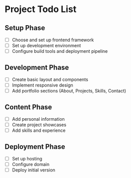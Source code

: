 # Project Todo List

## Setup Phase
- [ ] Choose and set up frontend framework
- [ ] Set up development environment
- [ ] Configure build tools and deployment pipeline

## Development Phase
- [ ] Create basic layout and components
- [ ] Implement responsive design
- [ ] Add portfolio sections (About, Projects, Skills, Contact)

## Content Phase
- [ ] Add personal information
- [ ] Create project showcases
- [ ] Add skills and experience

## Deployment Phase
- [ ] Set up hosting
- [ ] Configure domain
- [ ] Deploy initial version